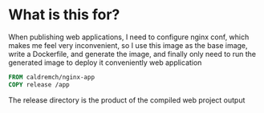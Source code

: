 # What is this for?

When publishing web applications, I need to configure nginx conf, which makes me feel very inconvenient, so I use this image as the base image, write a Dockerfile, and generate the image, and finally only need to run the generated image to deploy it conveniently web application


```Dockerfile
FROM caldremch/nginx-app
COPY release /app
```

The release directory is the product of the compiled web project output